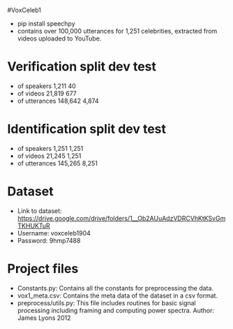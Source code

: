 #VoxCeleb1 
* pip install speechpy
* contains over 100,000 utterances for 1,251 celebrities, extracted from videos uploaded to YouTube. 
# Verification split dev test
* of speakers	1,211	40
* of videos	21,819	677
* of utterances	148,642	4,874
# Identification split dev test
* of speakers	1,251	1,251
* of videos	21,245	1,251
* of utterances	145,265	8,251


# Dataset 
* Link to dataset: https://drive.google.com/drive/folders/1__Ob2AUuAdzVDRCVhKtKSvGmTKHUKTuR
* Username: voxceleb1904
* Password: 9hmp7488
# Project files
* Constants.py: Contains all the constants for preprocessing the data.
* vox1_meta.csv: Contains the meta data of the dataset in a csv format.
* preprocess/utils.py: This file includes routines for basic signal processing including framing and computing power spectra. Author: James Lyons 2012